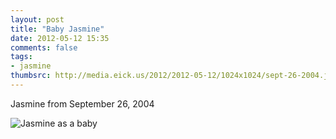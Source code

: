 ```yaml
---
layout: post
title: "Baby Jasmine"
date: 2012-05-12 15:35
comments: false
tags: 
- jasmine
thumbsrc: http://media.eick.us/2012/2012-05-12/1024x1024/sept-26-2004.jpg
---
```

Jasmine from September 26, 2004



![Jasmine as a baby](http://media.eick.us/media/photographs/2012/2012-05-12/sept-26-2004.jpg)

